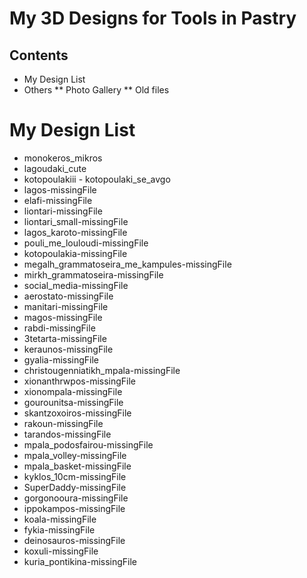 # My 3D Designs for Tools in Pastry
## Contents
* My Design List
* Others
** Photo Gallery
** Old files


# My Design List
* monokeros_mikros
* lagoudaki_cute
* kotopoulakiii - kotopoulaki_se_avgo
* lagos-missingFile
* elafi-missingFile
* liontari-missingFile
* liontari_small-missingFile
* lagos_karoto-missingFile
* pouli_me_louloudi-missingFile
* kotopoulakia-missingFile
* megalh_grammatoseira_me_kampules-missingFile
* mirkh_grammatoseira-missingFile
* social_media-missingFile
* aerostato-missingFile
* manitari-missingFile
* magos-missingFile
* rabdi-missingFile
* 3tetarta-missingFile
* keraunos-missingFile
* gyalia-missingFile
* christougenniatikh_mpala-missingFile
* xionanthrwpos-missingFile
* xionompala-missingFile
* gourounitsa-missingFile
* skantzoxoiros-missingFile
* rakoun-missingFile
* tarandos-missingFile
* mpala_podosfairou-missingFile
* mpala_volley-missingFile
* mpala_basket-missingFile
* kyklos_10cm-missingFile
* SuperDaddy-missingFile
* gorgonooura-missingFile
* ippokampos-missingFile
* koala-missingFile
* fykia-missingFile
* deinosauros-missingFile
* koxuli-missingFile
* kuria_pontikina-missingFile
